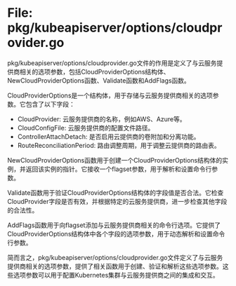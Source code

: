 # File: pkg/kubeapiserver/options/cloudprovider.go

pkg/kubeapiserver/options/cloudprovider.go文件的作用是定义了与云服务提供商相关的选项参数，包括CloudProviderOptions结构体、NewCloudProviderOptions函数、Validate函数和AddFlags函数。

CloudProviderOptions是一个结构体，用于存储与云服务提供商相关的选项参数。它包含了以下字段：
- CloudProvider: 云服务提供商的名称，例如AWS、Azure等。
- CloudConfigFile: 云服务提供商的配置文件路径。
- ControllerAttachDetach: 是否启用云提供商的卷附加和分离功能。
- RouteReconciliationPeriod: 路由调整周期，用于调整云提供商的路由表。

NewCloudProviderOptions函数用于创建一个CloudProviderOptions结构体的实例，并返回该实例的指针。它接收一个flagset参数，用于解析和设置命令行参数。

Validate函数用于验证CloudProviderOptions结构体的字段值是否合法。它检查CloudProvider字段是否有效，并根据特定的云服务提供商，进一步检查其他字段的合法性。

AddFlags函数用于向flagset添加与云服务提供商相关的命令行选项。它提供了CloudProviderOptions结构体中各个字段的选项参数，用于动态解析和设置命令行参数。

简而言之，pkg/kubeapiserver/options/cloudprovider.go文件定义了与云服务提供商相关的选项参数，提供了相关函数用于创建、验证和解析这些选项参数。这些选项参数可以用于配置Kubernetes集群与云服务提供商之间的集成和交互。

